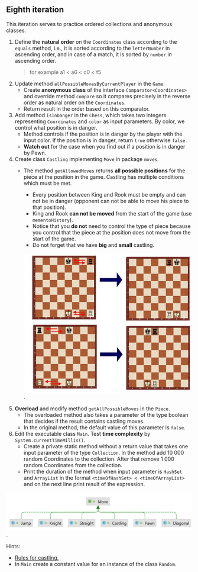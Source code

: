 ## Eighth iteration
This iteration serves to practice ordered collections and anonymous classes.

1. Define the **natural order** on the `Coordinates` class according to the `equals` method, i.e., it is sorted according to the `letterNumber` in ascending order, and in case of a match, it is sorted by `number` in ascending order.
   > for example a1 < a6 < c0 < f5
2. Update method `allPossibleMovesByCurrentPlayer` in the `Game`.
   - Create **anonymous class** of the interface `Comparator<Coordinates>` and override method `compare`
     so it compares precisely in the reverse order as natural order on the `Coordinates`.
   - Return result in the order based on this comparator.
3. Add method `isInDanger` in the `Chess`, which takes two integers representing `Coordinates`
   and `color` as input parameters. By color, we control what position is in danger.
   - Method controls if the position is in danger by the player with the input color.
     If the position is in danger, return `true` otherwise `false`.
   - **Watch out** for the case when you find out if a position is in danger by Pawn.
4. Create class `Castling` implementing `Move` in package `moves`.
   - The method `getAllowedMoves` returns **all possible positions** for the piece at the position in the game.
     Castling has multiple conditions which must be met.
      - Every position between King and Rook must be empty and can not be in danger
        (opponent can not be able to move his piece to that position).
      - King and Rook **can not be moved** from the start of the game (use `mementoHistory`).
      - Notice that you **do not** need to control the type of piece
        because you control that the piece at the position does not move from the start of the game.
      - Do not forget that we have **big** and **small** castling.

     <img src="images/castling.jpg" alt="castling" width="600"/>.
5. **Overload** and modify method `getAllPossibleMoves` in the `Piece`.
   - The overloaded method also takes a parameter of the type boolean that decides if the result contains castling moves.
   - In the original method, the default value of this parameter is `false`.
6. Edit the executable class `Main`. Test **time complexity** by `System.currentTimeMillis()`.
   - Create a private static method without a return value that takes one input parameter of the type `Collection`.
     In the method add 10 000 random Coordinates to the collection.
     After that remove 1 000 random Coordinates from the collection.
   - Print the duration of the method when input parameter is `HashSet` and `ArrayList`
     in the format `<timeOfHashSet> < <timeOfArrayList>` and on the next line print result of the expression.


<img src="images/move8.png" alt="move8" width="600"/>.

Hints:
- [Rules for castling.](https://en.wikipedia.org/wiki/Castling#Rules)
- In `Main` create a constant value for an instance of the class `Random`.


